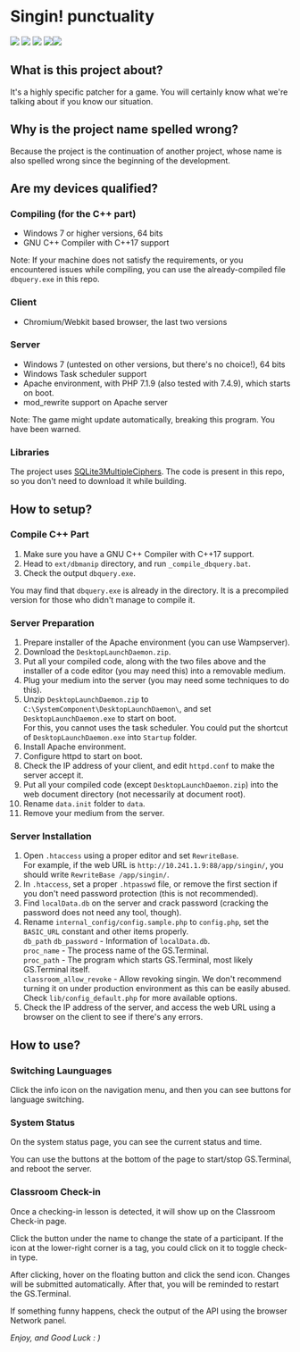 Singin! punctuality
=====
  
![][version] ![][license] ![][build_date] 
![][modloader]![][modloader_1]

[version]: https://img.shields.io/badge/Version-1.1.4-green.svg?style=flat-square
[build_date]: https://img.shields.io/badge/Build%20Date-20220409-darkblue.svg?style=flat-square
[modloader]: https://img.shields.io/badge/Base%20Technology-Apache/PHP-orange.svg?style=flat-square
[modloader_1]: https://img.shields.io/badge/C++-red.svg?style=flat-square
[side]: https://img.shields.io/badge/Side-client-yellow.svg?style=flat-square
[license]: https://img.shields.io/badge/License-MIT%20License-blue.svg?style=flat-square

## What is this project about?

It's a highly specific patcher for a game. You will certainly know what we're talking about if you know our situation.

## Why is the project name spelled wrong?

Because the project is the continuation of another project, whose name is also spelled wrong since the beginning of the development.

## Are my devices qualified?

### Compiling (for the C++ part)

- Windows 7 or higher versions, 64 bits
- GNU C++ Compiler with C++17 support

Note: If your machine does not satisfy the requirements, or you encountered issues while compiling, you can use the already-compiled file `dbquery.exe` in this repo.

### Client

- Chromium/Webkit based browser, the last two versions

### Server

- Windows 7 (untested on other versions, but there's no choice!), 64 bits
- Windows Task scheduler support
- Apache environment, with PHP 7.1.9 (also tested with 7.4.9), which starts on boot.
- mod_rewrite support on Apache server

Note: The game might update automatically, breaking this program. You have been warned.

### Libraries

The project uses [SQLite3MultipleCiphers](https://github.com/utelle/SQLite3MultipleCiphers). The code is present in this repo, so you don't need to download it while building.

## How to setup?

### Compile C++ Part

1. Make sure you have a GNU C++ Compiler with C++17 support.
2. Head to `ext/dbmanip` directory, and run `_compile_dbquery.bat`.
3. Check the output `dbquery.exe`.

You may find that `dbquery.exe` is already in the directory. It is a precompiled version for those who didn't manage to compile it.

### Server Preparation

1. Prepare installer of the Apache environment (you can use Wampserver).
2. Download the `DesktopLaunchDaemon.zip`.
3. Put all your compiled code, along with the two files above and the installer of a code editor (you may need this) into a removable medium.
4. Plug your medium into the server (you may need some techniques to do this).
5. Unzip `DesktopLaunchDaemon.zip` to `C:\SystemComponent\DesktopLaunchDaemon\`, and set `DesktopLaunchDaemon.exe` to start on boot.  
   For this, you cannot uses the task scheduler. You could put the shortcut of `DesktopLaunchDaemon.exe` into `Startup` folder.
6. Install Apache environment.
7. Configure httpd to start on boot.
8. Check the IP address of your client, and edit `httpd.conf` to make the server accept it.
9. Put all your compiled code (except `DesktopLaunchDaemon.zip`) into the web document directory (not necessarily at document root).
10. Rename `data.init` folder to `data`.
11. Remove your medium from the server.

### Server Installation

1. Open `.htaccess` using a proper editor and set `RewriteBase`.  
   For example, if the web URL is `http://10.241.1.9:88/app/singin/`, you should write `RewriteBase /app/singin/`.
2. In `.htaccess`, set a proper `.htpasswd` file, or remove the first section if you don't need password protection (this is not recommended).
3. Find `localData.db` on the server and crack password (cracking the password does not need any tool, though).
4. Rename `internal_config/config.sample.php` to `config.php`, set the `BASIC_URL` constant and other items properly.  
   `db_path` `db_password` - Information of `localData.db`.  
   `proc_name` - The process name of the GS.Terminal.  
   `proc_path` - The program which starts GS.Terminal, most likely GS.Terminal itself.  
   `classroom_allow_revoke` - Allow revoking singin. We don't recommend turning it on under production environment as this can be easily abused.  
   Check `lib/config_default.php` for more available options.
5. Check the IP address of the server, and access the web URL using a browser on the client to see if there's any errors.

## How to use?

### Switching Launguages

Click the info icon on the navigation menu, and then you can see buttons for language switching.

### System Status

On the system status page, you can see the current status and time.

You can use the buttons at the bottom of the page to start/stop GS.Terminal, and reboot the server.

### Classroom Check-in

Once a checking-in lesson is detected, it will show up on the Classroom Check-in page.

Click the button under the name to change the state of a participant. If the icon at the lower-right corner is a tag, you could click on it to toggle check-in type.

After clicking, hover on the floating button and click the send icon. Changes will be submitted automatically. After that, you will be reminded to restart the GS.Terminal.

If something funny happens, check the output of the API using the browser Network panel.

*Enjoy, and Good Luck : )*
